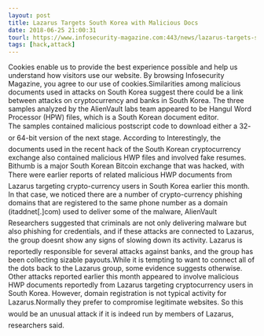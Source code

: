 ```yaml
---
layout: post
title: Lazarus Targets South Korea with Malicious Docs
date: 2018-06-25 21:00:31
tourl: https://www.infosecurity-magazine.com:443/news/lazarus-targets-south-korea-with/
tags: [hack,attack]
---
```

Cookies enable us to provide the best experience possible and help us understand how visitors use our website. By browsing Infosecurity Magazine, you agree to our use of cookies.Similarities among malicious documents used in attacks on South Korea suggest there could be a link between attacks on cryptocurrency and banks in South Korea. The three samples analyzed by the AlienVault labs team appeared to be Hangul Word Processor (HPW) files, which is a South Korean document editor. The samples contained malicious postscript code to download either a 32- or 64-bit version of the next stage. According to Interestingly, the documents used in the recent hack of the South Korean cryptocurrency exchange also contained malicious HWP files and involved fake resumes. Bithumb is a major South Korean Bitcoin exchange that was hacked, with There were earlier reports of related malicious HWP documents from Lazarus targeting crypto-currency users in South Korea earlier this month. In that case, we noticed there are a number of crypto-currency phishing domains that are registered to the same phone number as a domain (itaddnet[.]com) used to deliver some of the malware, AlienVault Researchers suggested that criminals are not only delivering malware but also phishing for credentials, and if these attacks are connected to Lazarus, the group doesnt show any signs of slowing down its activity. Lazarus is reportedly responsible for several attacks against banks, and the group has been collecting sizable payouts.While it is tempting to want to connect all of the dots back to the Lazarus group, some evidence suggests otherwise. Other attacks reported earlier this month appeared to involve malicious HWP documents reportedly from Lazarus targeting cryptocurrency users in South Korea. However, domain registration is not typical activity for Lazarus.Normally they prefer to compromise legitimate websites. So this would be an unusual attack if it is indeed run by members of Lazarus, researchers said.